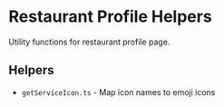 # Restaurant Profile Helpers

Utility functions for restaurant profile page.

## Helpers
- `getServiceIcon.ts` - Map icon names to emoji icons

